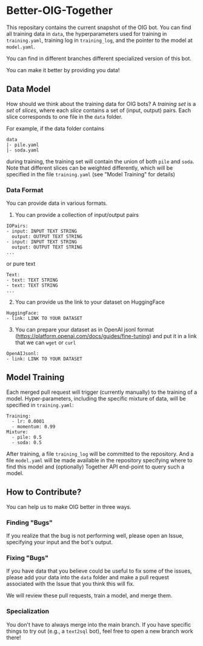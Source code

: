 # Better-OIG-Together

This repositary contains the current snapshot of the OIG bot. You can find all training data in `data`,
the hyperparameters used for training in `training.yaml`, training log in `training_log`,
and the pointer to the model at `model.yaml`.

You can find in different branches different specialized version of this bot.

You can make it better by providing you data! 

## Data Model

How should we think about the training data for OIG bots? A _training set_ is a _set_ of _slices_, 
where each _slice_ contains a set of (input, output) pairs. Each slice corresponds to one file 
in the `data` folder.

For example, if the data folder contains
```
data
|- pile.yaml
|- soda.yaml
```
during training, the training set will contain the union of both `pile` and `soda`.
Note that different slices can be weighted differently, which will be specified in 
the file `training.yaml` (see "Model Training" for details)

### Data Format

You can provide data in various formats. 

1. You can provide a collection of input/output pairs
```
IOPairs:
- input: INPUT TEXT STRING
  output: OUTPUT TEXT STRING
- input: INPUT TEXT STRING
  output: OUTPUT TEXT STRING
...
```
or pure text
```
Text:
- text: TEXT STRING
- text: TEXT STRING
...
```

2. You can provide us the link to your dataset on HuggingFace
```
HuggingFace:
- link: LINK TO YOUR DATASET
```

3. You can prepare your dataset as in OpenAI jsonl format (https://platform.openai.com/docs/guides/fine-tuning) 
and put it in a link that we can `wget` or `curl`
```
OpenAIJsonl:
- link: LINK TO YOUR DATASET
```

## Model Training

Each merged pull request will trigger (currently manually) to the training of a model. 
Hyper-parameters, including the specific mixture of data, will be specified in `training.yaml`:
```
Training:
  - lr: 0.0001
  - momentum: 0.99
Mixture:
  - pile: 0.5
  - soda: 0.5
```
After training, a file `training_log` will be committed to the repository. And a file 
`model.yaml` will be made available in the repository specifying where to find this model
and (optionally) Together API end-point to query such a model.

## How to Contribute?

You can help us to make OIG better in three ways.

### Finding "Bugs"

If you realize that the bug is not performing well, please open an Issue, specifying 
your input and the bot's output.

### Fixing "Bugs"

If you have data that you believe could be useful to fix some of the issues, please
add your data into the `data` folder and make a pull request associated with the Issue
that you think this will fix.

We will review these pull requests, train a model, and merge them.

### Specialization

You don't have to always merge into the main branch. If you have specific things to 
try out (e.g., a `text2sql` bot), feel free to open a new branch work there!



